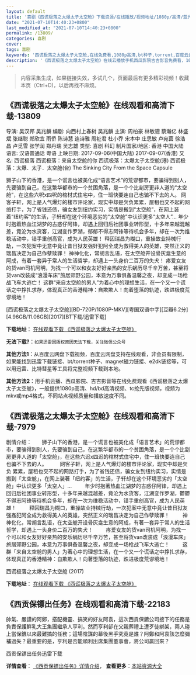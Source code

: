 ```yaml
---
layout: default
title: '喜剧《西谎极落之太爆太子太空舱》下载资源/在线播放/视频地址/1080p/高清/蓝光'
date: "2021-07-10T14:40:23+0800"
last_modified_at: "2021-07-10T14:40:23+0800"
permalink: /13809/
categories: 喜剧
cover:
tags: 喜剧
keywords: '西谎极落之太爆太子太空舱,在线免费看,1080p高清,bt种子,torrent,百度云盘,magnet,磁力链,迅雷下载资源'
description: '《西谎极落之太爆太子太空舱》在线云播放手机西瓜影院吉吉影音免费看，1080p高清bd/hd未删减完整版和tc抢先枪版，mkv/mp4格式，附带bt/torrent种子、magnet/磁力链、百度云盘、网盘资源迅雷下载链接'
---
```


>内容采集生成，如果链接失效，多试几个，页面最后有更多精彩视频！收藏本页（Ctrl+D)，以后再找不麻烦。


## 《西谎极落之太爆太子太空舱》在线观看和高清下载-13809

导演: 吴汉邦 吴兆麟 编剧: 向西村上春树 吴兆麟 主演: 周柏豪 林敏骢 蔡瀚亿 林盛斌 张继聪 郑欣宜 雨侨 陈诗慧 连诗雅 周祉君 杜小乔 宋本中 庄思敏 卢宛茵 徐浩昌 卢觅雪 张学润 郑丹瑞 吴志雄 类型: 喜剧 科幻 制片国家/地区: 香港 中国大陆 语言: 汉语普通话 粤语 上映日期: 2017-09-06(中国大陆) 2017-09-07(香港) 又名: 西谎极落 西谎极落：来自太空舱的你 西谎极落：太爆太子太空舱(港) 西谎极落：太爆．太子．太空舱(台) The Sinking City From the Space Capsule

狮子山下的香港，是一个谎言也被美化成“语言艺术”的荒谬都市，要骗得到别人，先要骗到自己，在这繁华都市的一个贫困角落，是一个个比㓥房更非人道的“太空舱”，在这些六呎x四呎的棺材式住宅中，住一班快要连自己也骗不下去的人。 网客子轩，网上是人气爆灯的楼市评论家，现实中却是欠负累累，屋租也交不起的网络打手，为了省钱还债，骗女友到纽约实习，实情是搬到“太空舱”，在网上装着“纽约客”的生活，子轩却在这个环境恶劣的“太空舱”中认识更多“太空人”… 年少时抱着热血江湖梦的古惑仔阿锋，却遇上回归后社团事业转形型，十多年来越混越差，竟沦为水货客，江湖变作罗湖，郁郁不得志阿锋等待机会多年，却在一次为维稳活动中，错手重创高官，成为人民英雄！ 释囚瑞昌为糊口，重操故业持械行劫，一次犯案中无意中竟让昔日狱友强奸犯阿全成为救得美人的英雄，突然正义的瑞昌决定为自己作孽赎罪！ 神神化化，常胡言乱语，在太空舱开设骨灰龛生意的阿成，有着一套异于常人的生活哲学，却遇上一头身价二百万的失犬！ 疼爱女友的货van司机阿明，为找一个可以和女友好好亲热的安乐蜗历尽千辛万苦，甚至将货van改装成“浪漫车床”旅居郊野公园，本意为万事俱备温馨之夜，却变成一场枪战飞车大逃亡！ 这群“来自太空舱的男人”为着心中的理想生活，在一个又一个谎话之中挣扎求存，体现真正的香港精神：自欺欺人！向着堕落的轨迹，跌进极度荒谬境地！


[西谎极落之太爆太子太空舱][BD-720P/1080P-MKV][粤国双语中字][豆瓣6.2分][4.96GB/11.06GB][2017][BT下载/迅雷下载]

**下载地址**： [在线观看下载 《西谎极落之太爆太子太空舱》](https://www.btdx8.com/torrent/xhjlztbtztkc_2017.html) 


**无法下载?**：`如果迅雷因版权原因无法下载，关注微信公众号 `

**其他方法1**：从百度云网盘下载视频，百度云网盘支持在线观看，非会员有限制，如果能找到迅雷下载链接、bt/torrent种子、magnet磁力链接、e2dk链接等，可以用迅雷、比特彗星等工具将完整视频下载到本地。

**其他方法2**：用手机云播、西瓜影院、吉吉影音等在线免费观看《西谎极落之太爆太子太空舱》，一般提供1080p高清、hd/bd高清视频、tc抢先版视频，视频为mkv或mp4格式，不同站点视频质量和播放速度不同。


## 《西谎极落之太爆太子太空舱》在线观看和高清下载-7979

剧情介绍：　　狮子山下的香港，是一个谎言也被美化成「语言艺术」的荒谬都市，要骗得到别人，先要骗到自己，在这繁华都市的一个贫困角落，是一个个比劏房更非人道的「太空舱」，在这些六迟x四迟的棺材式住宅中，住一班快要连自己也骗不下去的人。  　　网客子轩，网上是人气爆灯的楼市评论家，现实中却是欠负 累累，屋租也交不起的网路打手，为了省钱还债，骗女友到纽约实习，实情是搬到「太空舱」，在网上装著「纽约客」的生活，子轩却在这个环境恶劣的「太空舱」中认识更多「太空人」…  　　年少时抱著热血江湖梦的古惑仔阿锋，却遇上回归后社团事业转形型，十多年来越混越差，竟沦为水货客，江湖变作罗湖，鬱鬱不得志阿锋等待机会多年，却在一次为维稳活动中，错手重创高官，成为人民英雄！  　　释囚瑞昌为糊口，重操故业持械行劫，一次犯案中无意中竟让昔日狱友强姦犯阿全成为救得美人的英雄，突然正义的瑞昌决定为自己作孽赎罪！  　　神神化化，常胡言乱语，在太空舱开设骨灰龛生意的阿成，有著一套异于常人的生活哲学，却遇上一头身价二百万的失犬！  　　疼爱女友的货van司机阿明，为找一个可以和女友好好亲热的安乐蜗历尽千辛万苦，甚至将货van改装成「浪漫车床」旅居郊野公园，本意为万事俱备温馨之夜，却变成一场枪战飞车大逃亡！  　　这群「来自太空舱的男人」为著心中的理想生活，在一个又一个谎话之中挣扎求存，体现真正的香港精神：自欺欺人！向著堕落的轨迹，跌进极度荒谬境地！


西谎极落之太爆太子太空舱 (2017)

**下载地址**： [在线观看下载 《西谎极落之太爆太子太空舱》](https://www.btbtdy.me/btdy/dy11694.html) 


## 《西贡保镖出任务》在线观看和高清下载-22183

帥氣、嚴謹的阿鄭，搭配機靈、搞笑的好友阿袁，這次西貢保鑣公司接下的任務是負責保護鮮乳大王集團繼承人亨利。然而亨利卻在父親葬禮上遭歹徒綁架，兩人碰上當保鑣以來最難搞的任務；這場陰謀的幕後黑手究竟是誰？阿鄭和阿袁該怎麼彌補過失？最重要的是，亨利是否能順利出席集團董事會，將公司贏回來？


西贡保镖出任务迅雷下载

**详情查看**： [《西贡保镖出任务》详情介绍](/movie/22183/)， **查看更多**：[本站资源大全](/movie/t/all/)

